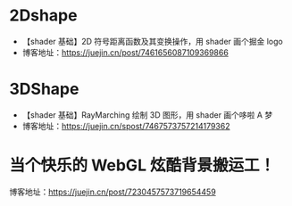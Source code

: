 # 2Dshape

- 【shader 基础】2D 符号距离函数及其变换操作，用 shader 画个掘金 logo
- 博客地址：https://juejin.cn/post/7461656087109369866

# 3DShape

- 【shader 基础】RayMarching 绘制 3D 图形，用 shader 画个哆啦 A 梦
- 博客地址：https://juejin.cn/spost/7467573757214179362

# 当个快乐的 WebGL 炫酷背景搬运工！

博客地址：https://juejin.cn/post/7230457573719654459
